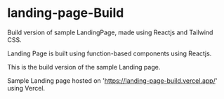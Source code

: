 # landing-page-Build
Build version of sample LandingPage, made using Reactjs and Tailwind CSS.

Landing Page is built using function-based components using Reactjs.

This is the build version of the sample Landing page.



Sample Landing page hosted on 'https://landing-page-build.vercel.app/' using Vercel.
